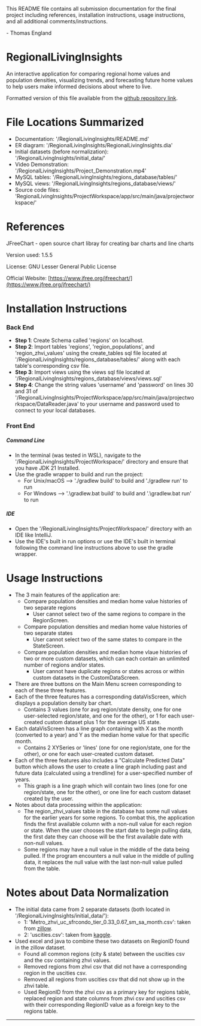 This README file contains all submission documentation for the final project including references, installation instructions, usage instructions, and all additional comments/instructions.
<p>- Thomas England</p>

# RegionalLivingInsights

An interactive application for comparing regional home values and population densities, visualizing trends, and forecasting future home values to help users make informed decisions about where to live.

Formatted version of this file available from the [github repository link](https://github.com/tom2433/RegionalLivingInsights).

# File Locations Summarized

- Documentation: '/RegionalLivingInsights/README.md'
- ER diagram: '/RegionalLivingInsights/RegionalLivingInsights.dia'
- Initial datasets (before normalization): '/RegionalLivingInsights/initial_data/'
- Video Demonstration: '/RegionalLivingInsights/Project_Demonstration.mp4'
- MySQL tables: '/RegionalLivingInsights/regions_database/tables/'
- MySQL views: '/RegionalLivingInsights/regions_database/views/'
- Source code files: 'RegionalLivingInsights/ProjectWorkspace/app/src/main/java/projectworkspace/'

# References

JFreeChart - open source chart libray for creating bar charts and line charts

Version used: 1.5.5

License: GNU Lesser General Public License

Official Website: [https://www.jfree.org/jfreechart/](https://www.jfree.org/jfreechart/)

# Installation Instructions

### Back End

- **Step 1**: Create Schema called 'regions' on localhost.
- **Step 2**: Import tables 'regions', 'region_populations', and 'region_zhvi_values' using the create_tables sql file located at '/RegionalLivingInsights/regions_database/tables/' along with each table's corresponding csv file.
- **Step 3**: Import views using the views sql file located at '/RegionalLivingInsights/regions_database/views/views.sql'
- **Step 4**: Change the string values 'username' and 'password' on lines 30 and 31 of '/RegionalLivingInsights/ProjectWorkspace/app/src/main/java/projectworkspace/DataReader.java' to your username and password used to connect to your local databases.

### Front End

##### Command Line
- In the terminal (was tested in WSL), navigate to the '/RegionalLivingInsights/ProjectWorkspace/' directory and ensure that you have JDK 21 Installed.
- Use the gradle wrapper to build and run the project:
  - For Unix/macOS --> './gradlew build' to build and './gradlew run' to run
  - For Windows --> '.\gradlew.bat build' to build and '.\gradlew.bat run' to run
##### IDE
- Open the '/RegionalLivingInsights/ProjectWorkspace/' directory with an IDE like IntelliJ.
- Use the IDE's built in run options or use the IDE's built in terminal following the command line instructions above to use the gradle wrapper.

# Usage Instructions

- The 3 main features of the application are:
  - Compare population densities and median home value histories of two separate regions
    - User cannot select two of the same regions to compare in the RegionScreen.
  - Compare population densities and median home value histories of two separate states
    - User cannot select two of the same states to compare in the StateScreen.
  - Compare population densities and median home vlaue histories of two or more custom datasets, which can each contain an unlimited number of regions and/or states.
    - User cannot have duplicate regions or states across or within custom datasets in the CustomDataScreen.
- There are three buttons on the Main Menu screen corresponding to each of these three features.
- Each of the three features has a corresponding dataVisScreen, which displays a population density bar chart.
  - Contains 3 values (one for avg region/state density, one for one user-selected region/state, and one for the other), or 1 for each user-created custom dataset plus 1 for the average US state.
- Each dataVisScreen has a line graph containing with X as the month (converted to a year) and Y as the median home value for that specific month.
  - Contains 2 XYSeries or 'lines' (one for one region/state, one for the other), or one for each user-created custom dataset.
- Each of the three features also includes a "Calculate Predicted Data" button which allows the user to create a line graph including past and future data (calculated using a trendline) for a user-specified number of years.
  - This graph is a line graph which will contain two lines (one for one region/state, one for the other), or one line for each custom dataset created by the user.
- Notes about data processing within the application:
  - The region_zhvi_values table in the database has some null values for the earlier years for some regions. To combat this, the application finds the first available column with a non-null value for each region or state. When the user chooses the start date to begin pulling data, the first date they can choose will be the first available date with non-null values.
  - Some regions may have a null value in the middle of the data being pulled. If the program encounters a null value in the middle of pulling data, it replaces the null value with the last non-null value pulled from the table.

# Notes about Data Normalization

- The initial data came from 2 separate datasets (both located in '/RegionalLivingInsights/initial_data/'):
  - 1: 'Metro_zhvi_uc_sfrcondo_tier_0.33_0.67_sm_sa_month.csv': taken from [zillow](https://www.zillow.com/research/data).
  - 2: 'uscities.csv': taken from [kaggle](https://www.kaggle.com/datasets/sergejnuss/united-states-cities-database).
- Used excel and java to combine these two datasets on RegionID found in the zillow dataset.
  - Found all common regions (city & state) between the uscities csv and the csv containing zhvi values.
  - Removed regions from zhvi csv that did not have a corresponding region in the uscities csv.
  - Removed all regions from uscities csv that did not show up in the zhvi table.
  - Used RegionID from the zhvi csv as a primary key for regions table, replaced region and state columns from zhvi csv and uscities csv with their corresponding RegionID value as a foreign key to the regions table.
___

